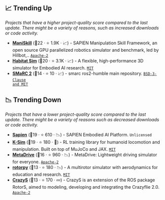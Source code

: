## 📈 Trending Up

_Projects that have a higher project-quality score compared to the last update. There might be a variety of reasons, such as increased downloads or code activity._

- <b><a href="https://maniskill.ai/">ManiSkill</a></b> (🥈22 ·  ⭐ 1.9K · 📈) - SAPIEN Manipulation Skill Framework, an open source GPU parallelized robotics simulator and benchmark, led by Hillbot,.. <code><a href="http://bit.ly/3nYMfla">Apache-2</a></code>
- <b><a href="https://aihabitat.org/">Habitat Sim</a></b> (🥈20 ·  ⭐ 3.1K · 📈) - A flexible, high-performance 3D simulator for Embodied AI research. <code><a href="http://bit.ly/34MBwT8">MIT</a></code>
- <b><a href="https://github.com/smarc-project/smarc2">SMaRC 2</a></b> (🥈14 ·  ⭐ 10 · 📈) - smarc ros2-humble main repository. <code><a href="https://tldrlegal.com/search?q=BSD-3-Clause%20and%20MIT">BSD-3-Clause and MIT</a></code>

## 📉 Trending Down

_Projects that have a lower project-quality score compared to the last update. There might be a variety of reasons such as decreased downloads or code activity._

- <b><a href="https://sapien.ucsd.edu/">Sapien</a></b> (🥈19 ·  ⭐ 610 · 📉) - SAPIEN Embodied AI Platform. <code>Unlicensed</code>
- <b><a href="https://docs.kscale.dev/docs/ksim">K-Sim</a></b> (🥈19 ·  ⭐ 180 · 🐣) - RL training library for humanoid locomotion and manipulation. Built on top of MuJoCo and JAX. <code><a href="http://bit.ly/34MBwT8">MIT</a></code>
- <b><a href="https://metadriverse.github.io/metadrive-simulator/">MetaDrive</a></b> (🥉16 ·  ⭐ 960 · 📉) - MetaDrive: Lightweight driving simulator for everyone. <code><a href="http://bit.ly/3nYMfla">Apache-2</a></code>
- <b><a href="https://github.com/spencerfolk/rotorpy">rotorpy</a></b> (🥉13 ·  ⭐ 180 · 📉) - A multirotor simulator with aerodynamics for education and research. <code><a href="http://bit.ly/34MBwT8">MIT</a></code>
- <b><a href="https://github.com/gsilano/CrazyS">CrazyS</a></b> (🥉13 ·  ⭐ 170 · 💤) - CrazyS is an extension of the ROS package RotorS, aimed to modeling, developing and integrating the Crazyflie 2.0. <code><a href="http://bit.ly/3nYMfla">Apache-2</a></code>

